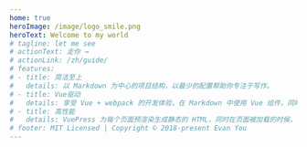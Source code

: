 ```yaml
---
home: true
heroImage: /image/logo_smile.png
heroText: Welcome to my world
# tagline: let me see
# actionText: 走你 →
# actionLink: /zh/guide/
# features:
# - title: 简洁至上
#   details: 以 Markdown 为中心的项目结构，以最少的配置帮助你专注于写作。
# - title: Vue驱动
#   details: 享受 Vue + webpack 的开发体验，在 Markdown 中使用 Vue 组件，同时可以使用 Vue 来开发自定义主题。
# - title: 高性能
#   details: VuePress 为每个页面预渲染生成静态的 HTML，同时在页面被加载的时候，将作为 SPA 运行。
# footer: MIT Licensed | Copyright © 2018-present Evan You
---
```

<style>
  html,body,#app,#app>main {
   height:100%;
  }
  .no-sidebar {
    height: 90%
  }
</style>
